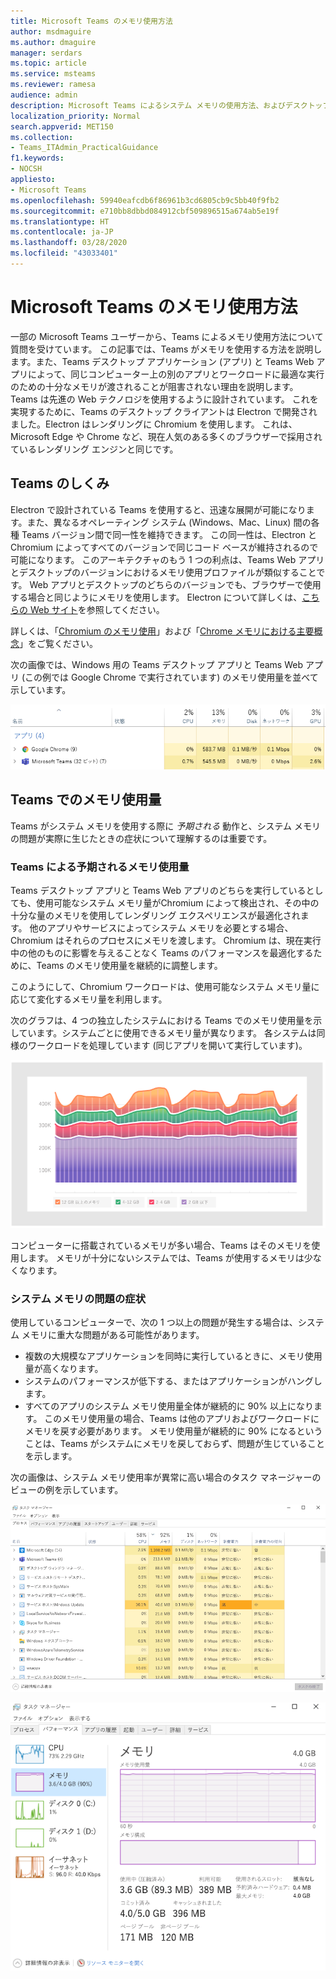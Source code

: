 ```yaml
---
title: Microsoft Teams のメモリ使用方法
author: msdmaguire
ms.author: dmaguire
manager: serdars
ms.topic: article
ms.service: msteams
ms.reviewer: ramesa
audience: admin
description: Microsoft Teams によるシステム メモリの使用方法、およびデスクトップ アプリケーションと Web アプリケーションでメモリ使用量が同じ理由について説明します。
localization_priority: Normal
search.appverid: MET150
ms.collection:
- Teams_ITAdmin_PracticalGuidance
f1.keywords:
- NOCSH
appliesto:
- Microsoft Teams
ms.openlocfilehash: 59940eafcdb6f86961b3cd6805cb9c5bb40f9fb2
ms.sourcegitcommit: e710bb8dbbd084912cbf509896515a674ab5e19f
ms.translationtype: HT
ms.contentlocale: ja-JP
ms.lasthandoff: 03/28/2020
ms.locfileid: "43033401"
---
```

# <a name="how-microsoft-teams-uses-memory"></a>Microsoft Teams のメモリ使用方法

一部の Microsoft Teams ユーザーから、Teams によるメモリ使用方法について質問を受けています。 この記事では、Teams がメモリを使用する方法を説明します。また、Teams デスクトップ アプリケーション (アプリ) と Teams Web アプリによって、同じコンピューター上の別のアプリとワークロードに最適な実行のための十分なメモリが渡されることが阻害されない理由を説明します。 Teams は先進の Web テクノロジを使用するように設計されています。 これを実現するために、Teams のデスクトップ クライアントは Electron で開発されました。Electron はレンダリングに Chromium を使用します。 これは、Microsoft Edge や Chrome など、現在人気のある多くのブラウザーで採用されているレンダリング エンジンと同じです。

## <a name="how-teams-works"></a>Teams のしくみ

Electron で設計されている Teams を使用すると、迅速な展開が可能になります。また、異なるオペレーティング システム (Windows、Mac、Linux) 間の各種 Teams バージョン間で同一性を維持できます。 この同一性は、Electron と Chromium によってすべてのバージョンで同じコード ベースが維持されるので可能になります。 このアーキテクチャのもう 1 つの利点は、Teams Web アプリとデスクトップのバージョンにおけるメモリ使用プロファイルが類似することです。 Web アプリとデスクトップのどちらのバージョンでも、ブラウザーで使用する場合と同じようにメモリを使用します。 Electron について詳しくは、[こちらの Web サイト](https://electronjs.org/)を参照してください。

詳しくは、「[Chromium のメモリ使用](https://www.chromium.org/developers/memory-usage-backgrounder)」および「[Chrome メモリにおける主要概念](https://chromium.googlesource.com/chromium/src.git/+/master/docs/memory/key_concepts.md)」をご覧ください。

次の画像では、Windows 用の Teams デスクトップ アプリと Teams Web アプリ (この例では Google Chrome で実行されています) のメモリ使用量を並べて示しています。

![Teams デスクトップ アプリと Web アプリのメモリ使用量](media/teams-memory-clientweb.png)

## <a name="memory-usage-in-teams"></a>Teams でのメモリ使用量

Teams がシステム メモリを使用する際に *予期される* 動作と、システム メモリの問題が実際に生じたときの症状について理解するのは重要です。

### <a name="expected-memory-usage-by-teams"></a>Teams による予期されるメモリ使用量

Teams デスクトップ アプリと Teams Web アプリのどちらを実行しているとしても、使用可能なシステム メモリ量がChromium によって検出され、その中の十分な量のメモリを使用してレンダリング エクスペリエンスが最適化されます。 他のアプリやサービスによってシステム メモリを必要とする場合、Chromium はそれらのプロセスにメモリを渡します。 Chromium は、現在実行中の他のものに影響を与えることなく Teams のパフォーマンスを最適化するために、Teams のメモリ使用量を継続的に調整します。

このようにして、Chromium ワークロードは、使用可能なシステム メモリ量に応じて変化するメモリ量を利用します。

次のグラフは、4 つの独立したシステムにおける Teams でのメモリ使用量を示しています。システムごとに使用できるメモリ量が異なります。 各システムは同様のワークロードを処理しています (同じアプリを開いて実行しています)。

![異なるシステム間の Teams メモリ使用量](media/teams-memory-usage.png)

コンピューターに搭載されているメモリが多い場合、Teams はそのメモリを使用します。 メモリが十分にないシステムでは、Teams が使用するメモリは少なくなります。

### <a name="symptoms-of-system-memory-issues"></a>システム メモリの問題の症状

使用しているコンピューターで、次の 1 つ以上の問題が発生する場合は、システム メモリに重大な問題がある可能性があります。

- 複数の大規模なアプリケーションを同時に実行しているときに、メモリ使用量が高くなります。
- システムのパフォーマンスが低下する、またはアプリケーションがハングします。
- すべてのアプリのシステム メモリ使用量全体が継続的に 90% 以上になります。 このメモリ使用量の場合、Teams は他のアプリおよびワークロードにメモリを戻す必要があります。 メモリ使用量が継続的に 90% になるということは、Teams がシステムにメモリを戻しておらず、問題が生じていることを示します。

次の画像は、システム メモリ使用率が異常に高い場合のタスク マネージャーのビューの例を示しています。

![タスク マネージャーにおける Teams メモリ使用量ビュー](media/teams-memory-high-mem-process-list.png)

![タスク マネージャーにおける Teams メモリ使用量グラフ](media/teams-memory-high-mem-process-list2.png)
